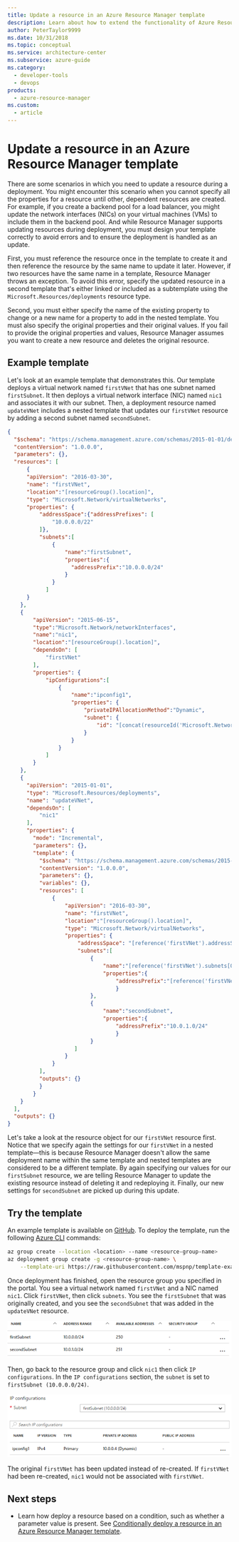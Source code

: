 ```yaml
---
title: Update a resource in an Azure Resource Manager template
description: Learn about how to extend the functionality of Azure Resource Manager templates to update a resource.
author: PeterTaylor9999
ms.date: 10/31/2018
ms.topic: conceptual
ms.service: architecture-center
ms.subservice: azure-guide
ms.category:
  - developer-tools
  - devops
products:
  - azure-resource-manager
ms.custom:
  - article
---
```


<!-- cSpell:ignore subtemplate ipconfig -->

# Update a resource in an Azure Resource Manager template

There are some scenarios in which you need to update a resource during a deployment. You might encounter this scenario when you cannot specify all the properties for a resource until other, dependent resources are created. For example, if you create a backend pool for a load balancer, you might update the network interfaces (NICs) on your virtual machines (VMs) to include them in the backend pool. And while Resource Manager supports updating resources during deployment, you must design your template correctly to avoid errors and to ensure the deployment is handled as an update.

First, you must reference the resource once in the template to create it and then reference the resource by the same name to update it later. However, if two resources have the same name in a template, Resource Manager throws an exception. To avoid this error, specify the updated resource in a second template that's either linked or included as a subtemplate using the `Microsoft.Resources/deployments` resource type.

Second, you must either specify the name of the existing property to change or a new name for a property to add in the nested template. You must also specify the original properties and their original values. If you fail to provide the original properties and values, Resource Manager assumes you want to create a new resource and deletes the original resource.

## Example template

Let's look at an example template that demonstrates this. Our template deploys a virtual network named `firstVNet` that has one subnet named `firstSubnet`. It then deploys a virtual network interface (NIC) named `nic1` and associates it with our subnet. Then, a deployment resource named `updateVNet` includes a nested template that updates our `firstVNet` resource by adding a second subnet named `secondSubnet`.

```json
{
  "$schema": "https://schema.management.azure.com/schemas/2015-01-01/deploymentTemplate.json#",
  "contentVersion": "1.0.0.0",
  "parameters": {},
  "resources": [
      {
      "apiVersion": "2016-03-30",
      "name": "firstVNet",
      "location":"[resourceGroup().location]",
      "type": "Microsoft.Network/virtualNetworks",
      "properties": {
          "addressSpace":{"addressPrefixes": [
              "10.0.0.0/22"
          ]},
          "subnets":[
              {
                  "name":"firstSubnet",
                  "properties":{
                    "addressPrefix":"10.0.0.0/24"
                  }
              }
            ]
      }
    },
    {
        "apiVersion": "2015-06-15",
        "type":"Microsoft.Network/networkInterfaces",
        "name":"nic1",
        "location":"[resourceGroup().location]",
        "dependsOn": [
            "firstVNet"
        ],
        "properties": {
            "ipConfigurations":[
                {
                    "name":"ipconfig1",
                    "properties": {
                        "privateIPAllocationMethod":"Dynamic",
                        "subnet": {
                            "id": "[concat(resourceId('Microsoft.Network/virtualNetworks','firstVNet'),'/subnets/firstSubnet')]"
                        }
                    }
                }
            ]
        }
    },
    {
      "apiVersion": "2015-01-01",
      "type": "Microsoft.Resources/deployments",
      "name": "updateVNet",
      "dependsOn": [
          "nic1"
      ],
      "properties": {
        "mode": "Incremental",
        "parameters": {},
        "template": {
          "$schema": "https://schema.management.azure.com/schemas/2015-01-01/deploymentTemplate.json#",
          "contentVersion": "1.0.0.0",
          "parameters": {},
          "variables": {},
          "resources": [
              {
                  "apiVersion": "2016-03-30",
                  "name": "firstVNet",
                  "location":"[resourceGroup().location]",
                  "type": "Microsoft.Network/virtualNetworks",
                  "properties": {
                      "addressSpace": "[reference('firstVNet').addressSpace]",
                      "subnets":[
                          {
                              "name":"[reference('firstVNet').subnets[0].name]",
                              "properties":{
                                  "addressPrefix":"[reference('firstVNet').subnets[0].properties.addressPrefix]"
                                  }
                          },
                          {
                              "name":"secondSubnet",
                              "properties":{
                                  "addressPrefix":"10.0.1.0/24"
                                  }
                          }
                     ]
                  }
              }
          ],
          "outputs": {}
          }
        }
    }
  ],
  "outputs": {}
}
```

Let's take a look at the resource object for our `firstVNet` resource first. Notice that we specify again the settings for our `firstVNet` in a nested template&mdash;this is because Resource Manager doesn't allow the same deployment name within the same template and nested templates are considered to be a different template. By again specifying our values for our `firstSubnet` resource, we are telling Resource Manager to update the existing resource instead of deleting it and redeploying it. Finally, our new settings for `secondSubnet` are picked up during this update.

## Try the template

An example template is available on [GitHub][github]. To deploy the template, run the following [Azure CLI][cli] commands:

```bash
az group create --location <location> --name <resource-group-name>
az deployment group create -g <resource-group-name> \
    --template-uri https://raw.githubusercontent.com/mspnp/template-examples/master/example1-update/deploy.json
```

Once deployment has finished, open the resource group you specified in the portal. You see a virtual network named `firstVNet` and a NIC named `nic1`. Click `firstVNet`, then click `subnets`. You see the `firstSubnet` that was originally created, and you see the `secondSubnet` that was added in the `updateVNet` resource.

![Original subnet and updated subnet](../images/vnet-firstsubnet.png)

Then, go back to the resource group and click `nic1` then click `IP configurations`. In the `IP configurations` section, the `subnet` is set to `firstSubnet (10.0.0.0/24)`.

![nic1 IP configurations settings](../images/nic1-ipconfigurations.png)

The original `firstVNet` has been updated instead of re-created. If `firstVNet` had been re-created, `nic1` would not be associated with `firstVNet`.

## Next steps

- Learn how deploy a resource based on a condition, such as whether a parameter value is present. See [Conditionally deploy a resource in an Azure Resource Manager template](./conditional-deploy.md).

[cli]: /cli/azure/?view=azure-cli-latest
[github]: https://github.com/mspnp/template-examples
